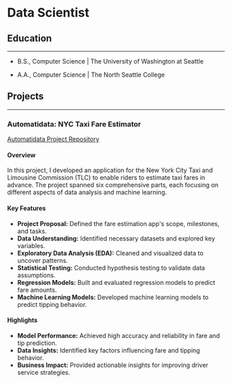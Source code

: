 # Data Scientist 

## Education
---
- B.S., Computer Science | The University of Washington at Seattle 

- A.A., Computer Science | The North Seattle College 

## Projects
---

### Automatidata: NYC Taxi Fare Estimator
[Automatidata Project Repository](https://github.com/Kian1369/Automatidata-NYC-Taxi-Fare-Prediction-App)

#### Overview

In this project, I developed an application for the New York City Taxi and Limousine Commission (TLC) to enable riders to estimate taxi fares in advance. The project spanned six comprehensive parts, each focusing on different aspects of data analysis and machine learning.

#### Key Features

- **Project Proposal:** Defined the fare estimation app's scope, milestones, and tasks.
- **Data Understanding:** Identified necessary datasets and explored key variables.
- **Exploratory Data Analysis (EDA):** Cleaned and visualized data to uncover patterns.
- **Statistical Testing:** Conducted hypothesis testing to validate data assumptions.
- **Regression Models:** Built and evaluated regression models to predict fare amounts.
- **Machine Learning Models:** Developed machine learning models to predict tipping behavior.

#### Highlights

- **Model Performance:** Achieved high accuracy and reliability in fare and tip prediction.
- **Data Insights:** Identified key factors influencing fare and tipping behavior.
- **Business Impact:** Provided actionable insights for improving driver service strategies.


